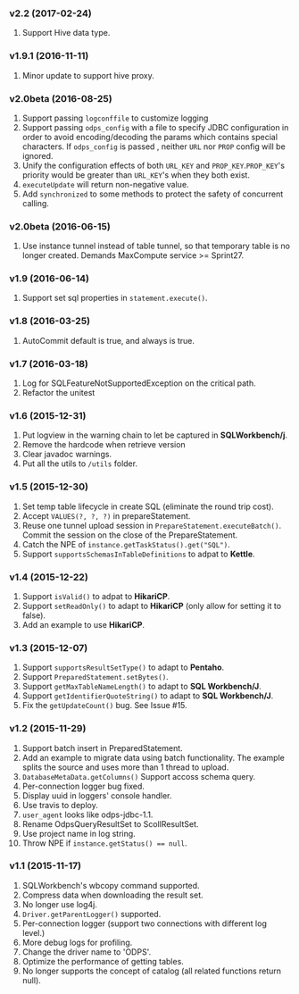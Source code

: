 ### v2.2 (2017-02-24)

1. Support Hive data type.

### v1.9.1 (2016-11-11)

1. Minor update to support hive proxy.

### v2.0beta (2016-08-25)

1. Support passing `logconffile` to customize logging
2. Support passing `odps_config` with a file to specify JDBC configuration in order to avoid encoding/decoding the params which contains special characters. If `odps_config` is passed , neither `URL` nor `PROP` config will be ignored.
3. Unify the configuration effects of both `URL_KEY` and `PROP_KEY`.`PROP_KEY`'s priority would be greater than `URL_KEY`'s when they both exist.
4. `executeUpdate` will return non-negative value.
5. Add `synchronized` to some methods to protect the safety of concurrent calling.

### v2.0beta (2016-06-15)

1. Use instance tunnel instead of table tunnel, so that temporary table is no longer created. Demands MaxCompute service >= Sprint27.

### v1.9 (2016-06-14)

1. Support set sql properties in `statement.execute()`.

### v1.8 (2016-03-25)

1. AutoCommit default is true, and always is true.

### v1.7 (2016-03-18)

1. Log for SQLFeatureNotSupportedException on the critical path.
1. Refactor the unitest

### v1.6 (2015-12-31)

1. Put logview in the warning chain to let be captured in **SQLWorkbench/j**.
1. Remove the hardcode when retrieve version
1. Clear javadoc warnings.
1. Put all the utils to `/utils` folder.

### v1.5 (2015-12-30)

1. Set temp table lifecycle in create SQL (eliminate the round trip cost).
1. Accept `VALUES(?, ?, ?)` in prepareStatement.
1. Reuse one tunnel upload session in `PrepareStatement.executeBatch()`. Commit the session on the close of the PrepareStatement.
1. Catch the NPE of `instance.getTaskStatus().get("SQL")`.
1. Support `supportsSchemasInTableDefinitions` to adpat to **Kettle**.

### v1.4 (2015-12-22)

1. Support `isValid()` to adpat to **HikariCP**.
1. Support `setReadOnly()` to adapt to **HikariCP** (only allow for setting it to false).
1. Add an example to use **HikariCP**.

### v1.3 (2015-12-07)

1. Support `supportsResultSetType()` to adapt to **Pentaho**.
1. Support `PreparedStatement.setBytes()`.
1. Support `getMaxTableNameLength()` to adapt to **SQL Workbench/J**.
1. Support `getIdentifierQuoteString()` to adapt to **SQL Workbench/J**.
1. Fix the `getUpdateCount()` bug. See Issue \#15.

### v1.2 (2015-11-29)

1. Support batch insert in PreparedStatement.
1. Add an example to migrate data using batch functionality. The example splits the source and uses more than 1 thread to upload.
1. `DatabaseMetaData.getColumns()` Support accoss schema query.
1. Per-connection logger bug fixed.
1. Display uuid in loggers' console handler.
1. Use travis to deploy.
1. `user_agent` looks like odps-jdbc-1.1.
1. Rename OdpsQueryResultSet to ScollResultSet.
1. Use project name in log string.
1. Throw NPE if `instance.getStatus() == null`.


### v1.1 (2015-11-17)

1. SQLWorkbench's wbcopy command supported.
1. Compress data when downloading the result set.
1. No longer use log4j.
1. `Driver.getParentLogger()` supported.
1. Per-connection logger (support two connections with different log level.)
1. More debug logs for profiling.
1. Change the driver name to 'ODPS'.
1. Optimize the performance of getting tables.
1. No longer supports the concept of catalog (all related functions return null).
